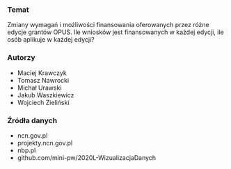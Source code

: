 ### Temat
Zmiany wymagań i możliwości finansowania oferowanych przez różne edycje grantów OPUS. Ile wniosków jest finansowanych w każdej edycji, ile osób aplikuje w każdej edycji?

### Autorzy
* Maciej Krawczyk
* Tomasz Nawrocki
* Michał Urawski
* Jakub Waszkiewicz
* Wojciech Zieliński

### Źródła danych
* ncn.gov.pl
* projekty.ncn.gov.pl
* nbp.pl
* github.com/mini-pw/2020L-WizualizacjaDanych